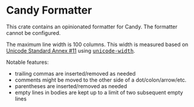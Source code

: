 # Candy Formatter

This crate contains an opinionated formatter for Candy.
The formatter cannot be configured.

The maximum line width is 100 columns.
This width is measured based on [Unicode Standard Annex #11](http://www.unicode.org/reports/tr11/) using [<kbd>unicode-width</kbd>](https://crates.io/crates/unicode-width).

Notable features:

- trailing commas are inserted/removed as needed
- comments might be moved to the other side of a dot/colon/arrow/etc.
- parentheses are inserted/removed as needed
- empty lines in bodies are kept up to a limit of two subsequent empty lines
